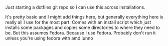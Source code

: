 Just starting a dotfiles git repo so I can use this across installations.

It's pretty basic and I might add things here, but generally everything here is really all I use for the most part.
Comes with an install script which just installs some packages and copies some directories to where they need to be. But this assumes Fedora. Because I use Fedora. Probably don't run it unless you're using fedora with amd iunno
